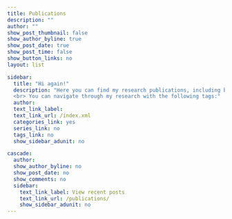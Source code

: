 ```yaml
---
title: Publications
description: ""
author: ""
show_post_thumbnail: false
show_author_byline: true
show_post_date: true
show_post_time: false
show_button_links: no
layout: list

sidebar:
  title: "Hi again!" 
  description: "Here you can find my research publications, including both peer-reviewed and working papers with links to PDF files, data, and code.<br> 
  <br> You can navigate through my research with the following tags:"
  author: 
  text_link_label: 
  text_link_url: /index.xml
  categories_link: yes
  series_link: no
  tags_link: no
  show_sidebar_adunit: no

cascade:
  author: 
  show_author_byline: no
  show_post_date: no
  show_comments: no
  sidebar:
    text_link_label: View recent posts
    text_link_url: /publications/
    show_sidebar_adunit: no
---
```

